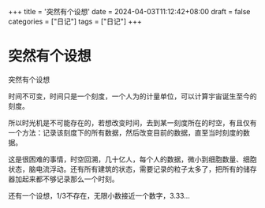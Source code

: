 +++
title = '突然有个设想'
date = 2024-04-03T11:12:42+08:00
draft = false
categories = ["日记"]
tags = ["日记"]
+++

# 突然有个设想

突然有个设想

时间不可变，时间只是一个刻度，一个人为的计量单位，可以计算宇宙诞生至今的刻度。

所以时光机是不可能存在的，若想改变时间，去到某一刻度所在的时空，有且仅有一个方法：记录该刻度下的所有数据，然后改变目前的数据，直至当时刻度的数据。

这是很困难的事情，时空回溯，几十亿人，每个人的数据，微小到细胞数量、细胞状态，脑电流浮动。还有所有建筑的状态，需要记录的粒子太多了，把所有的储存器加起来都不够记录那么一个时刻。




还有一个设想，1/3不存在，无限小数接近一个数字，3.33…



 
